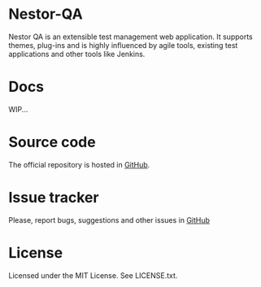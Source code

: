 # Nestor-QA

Nestor QA is an extensible test management web application. It supports themes, plug-ins and is 
highly influenced by agile tools, existing test applications and other tools like Jenkins.

# Docs

WIP...

# Source code

The official repository is hosted in [GitHub](http://github.com/nestor-qa/nestor).

# Issue tracker

Please, report bugs, suggestions and other issues in [GitHub](http://github.com/nestor-qa/nestor/issues)

# License

Licensed under the MIT License. See LICENSE.txt.
